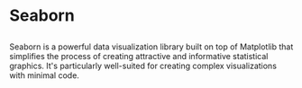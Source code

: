 # Seaborn
## 
Seaborn is a powerful data visualization library built on top of Matplotlib that simplifies the process of creating attractive and informative statistical graphics. It's particularly well-suited for creating complex visualizations with minimal code. 

